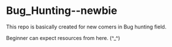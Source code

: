 # Bug_Hunting--newbie

This repo is basically created for new comers in Bug hunting field.

Beginner can expect resources from here.  (^_^)
